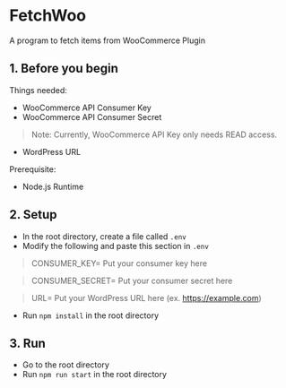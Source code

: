 # FetchWoo

A program to fetch items from WooCommerce Plugin

## 1. Before you begin

Things needed:

- WooCommerce API Consumer Key
- WooCommerce API Consumer Secret
> Note: Currently, WooCommerce API Key only needs READ access.
- WordPress URL

Prerequisite:
- Node.js Runtime

## 2. Setup

- In the root directory, create a file called `.env`
- Modify the following and paste this section in `.env`
> CONSUMER_KEY= Put your consumer key here

> CONSUMER_SECRET= Put your consumer secret here

> URL= Put your WordPress URL here (ex. https://example.com)

- Run `npm install` in the root directory

## 3. Run

- Go to the root directory
- Run `npm run start` in the root directory